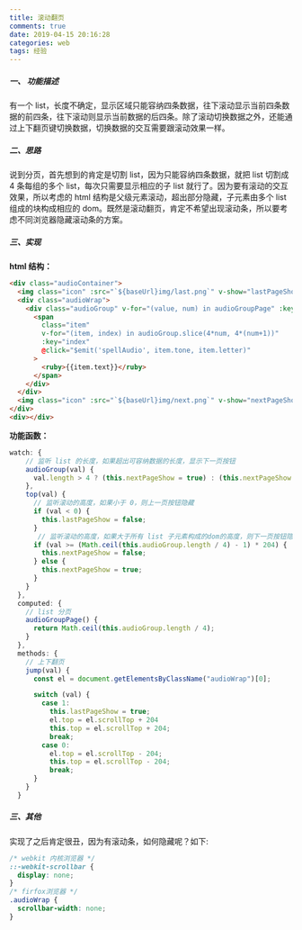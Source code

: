 ```yaml
---
title: 滚动翻页
comments: true
date: 2019-04-15 20:16:28
categories: web
tags: 经验
---
```


##### 一、 功能描述

有一个 list，长度不确定，显示区域只能容纳四条数据，往下滚动显示当前四条数据的前四条，往下滚动则显示当前数据的后四条。除了滚动切换数据之外，还能通过上下翻页键切换数据，切换数据的交互需要跟滚动效果一样。

##### 二、思路

说到分页，首先想到的肯定是切割 list，因为只能容纳四条数据，就把 list 切割成 4 条每组的多个 list，每次只需要显示相应的子 list 就行了。因为要有滚动的交互效果，所以考虑的 html 结构是父级元素滚动，超出部分隐藏，子元素由多个 list 组成的块构成相应的 dom。既然是滚动翻页，肯定不希望出现滚动条，所以要考虑不同浏览器隐藏滚动条的方案。

##### 三、实现

**html 结构：**

```html
<div class="audioContainer">
  <img class="icon" :src="`${baseUrl}img/last.png`" v-show="lastPageShow" @click="jump(0)" />
  <div class="audioWrap">
    <div class="audioGroup" v-for="(value, num) in audioGroupPage" :key="num">
      <span
        class="item"
        v-for="(item, index) in audioGroup.slice(4*num, 4*(num+1))"
        :key="index"
        @click="$emit('spellAudio', item.tone, item.letter)"
      >
        <ruby>{{item.text}}</ruby>
      </span>
    </div>
  </div>
  <img class="icon" :src="`${baseUrl}img/next.png`" v-show="nextPageShow" @click="jump(1)" />
</div>
<div></div>
```

**功能函数：**

```js
watch: {
    // 监听 list 的长度，如果超出可容纳数据的长度，显示下一页按钮
    audioGroup(val) {
      val.length > 4 ? (this.nextPageShow = true) : (this.nextPageShow = false);
    },
    top(val) {
      // 监听滚动的高度，如果小于 0，则上一页按钮隐藏
      if (val < 0) {
        this.lastPageShow = false;
      }
       // 监听滚动的高度，如果大于所有 list 子元素构成的dom的高度，则下一页按钮隐藏，否则显示
      if (val >= (Math.ceil(this.audioGroup.length / 4) - 1) * 204) {
        this.nextPageShow = false;
      } else {
        this.nextPageShow = true;
      }
    }
  },
  computed: {
    // list 分页
    audioGroupPage() {
      return Math.ceil(this.audioGroup.length / 4);
    }
  },
  methods: {
    // 上下翻页
    jump(val) {
      const el = document.getElementsByClassName("audioWrap")[0];

      switch (val) {
        case 1:
          this.lastPageShow = true;
          el.top = el.scrollTop + 204
          this.top = el.scrollTop + 204;
          break;
        case 0:
          el.top = el.scrollTop - 204;
          this.top = el.scrollTop - 204;
          break;
      }
    }
  }
```

##### 三、其他

实现了之后肯定很丑，因为有滚动条，如何隐藏呢？如下:

```css
/* webkit 内核浏览器 */
::-webkit-scrollbar {
  display: none;
}
/* firfox浏览器 */
.audioWrap {
  scrollbar-width: none;
}
```
